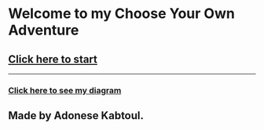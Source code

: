 # Welcome to my Choose Your Own Adventure 

## [Click here to start](game.md)
---
### [Click here to see my diagram](organizer.png)
## Made by Adonese Kabtoul.
